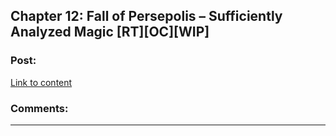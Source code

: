## Chapter 12: Fall of Persepolis – Sufficiently Analyzed Magic [RT][OC][WIP]

### Post:

[Link to content]()

### Comments:

---

